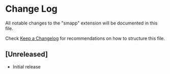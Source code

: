 # Change Log

All notable changes to the "smapp" extension will be documented in this file.

Check [Keep a Changelog](http://keepachangelog.com/) for recommendations on how to structure this file.

## [Unreleased]

- Initial release